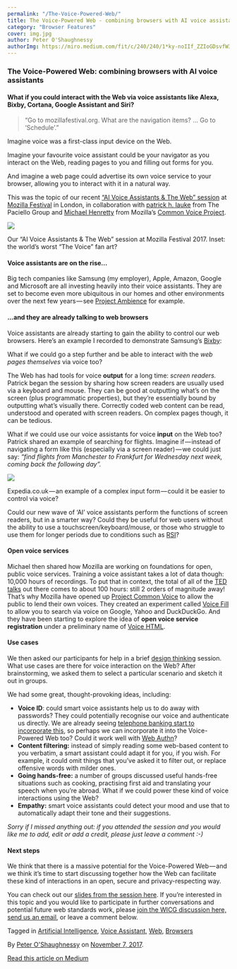 ```yaml
---
permalink: "/The-Voice-Powered-Web/"
title: The Voice-Powered Web - combining browsers with AI voice assistants
category: "Browser Features"
cover: img.jpg
author: Peter O'Shaughnessy
authorImg: https://miro.medium.com/fit/c/240/240/1*ky-noIIf_ZZIoGDsvfW3AA.jpeg
---
```


### The Voice-Powered Web: combining browsers with AI voice assistants

#### What if you could interact with the Web via voice assistants like Alexa, Bixby, Cortana, Google Assistant and Siri?

> “Go to mozillafestival.org. What are the navigation items? … Go to ‘Schedule’.”

Imagine voice was a first-class input device on the Web.

Imagine your favourite voice assistant could be your navigator as you interact on the Web, reading pages to you and filling out forms for you.

And imagine a web page could advertise its own voice service to your browser, allowing you to interact with it in a natural way.

This was the topic of our recent [“AI Voice Assistants & The Web” session](https://guidebook.com/guide/114124/event/16741266/) at [Mozilla Festival](https://mozillafestival.org/) in London, in collaboration with [patrick h. lauke](https://medium.com/u/9118433ef404) from The Paciello Group and [Michael Henretty](https://medium.com/u/106728f0a164) from Mozilla’s [Common Voice Project](https://voice.mozilla.org/).

![](https://cdn-images-1.medium.com/max/800/1*9qHHiTgsZVW0CiAe6sdN1Q.png)

Our “AI Voice Assistants & The Web” session at Mozilla Festival 2017. Inset: the world’s worst “The Voice” fan art?

#### Voice assistants are on the rise…

Big tech companies like Samsung (my employer), Apple, Amazon, Google and Microsoft are all investing heavily into their voice assistants. They are set to become even more ubiquitous in our homes and other environments over the next few years — see [Project Ambience](https://youtu.be/uMoBzKD1puk?t=27m16s) for example.

#### …and they are already talking to web browsers

Voice assistants are already starting to gain the ability to control our web browsers. Here’s an example I recorded to demonstrate Samsung’s [Bixby](http://bixby.samsung.com/):

What if we could go a step further and be able to interact with the _web pages themselves_ via voice too?

The Web has had tools for voice **output** for a long time: _screen readers._ Patrick began the session by sharing how screen readers are usually used via a keyboard and mouse. They can be good at outputting what’s on the screen (plus programmatic properties), but they’re essentially bound by outputting what’s visually there. Correctly coded web content can be read, understood and operated with screen readers. On complex pages though, it can be tedious.

What if we could use our voice assistants for voice **input** on the Web too? Patrick shared an example of searching for flights. Imagine if — instead of navigating a form like this (especially via a screen reader) — we could just say: _“find flights from Manchester to Frankfurt for Wednesday next week, coming back the following day”._

![](https://cdn-images-1.medium.com/max/800/1*WV65HrMAd5ejFpk2U5vSHQ.png)

Expedia.co.uk — an example of a complex input form — could it be easier to control via voice?

Could our new wave of ‘AI’ voice assistants perform the functions of screen readers, but in a smarter way? Could they be useful for web users without the ability to use a touchscreen/keyboard/mouse, or those who struggle to use them for longer periods due to conditions such as [RSI](https://en.wikipedia.org/wiki/Repetitive_strain_injury)?

#### Open voice services

Michael then shared how Mozilla are working on foundations for open, public voice services. Training a voice assistant takes a lot of data though: 10,000 hours of recordings. To put that in context, the total of all of the [TED talks](https://www.marketresearchfuture.com/reports/voice-assistant-market-4003) out there comes to about 100 hours: still 2 orders of magnitude away! That’s why Mozilla have opened up [Project Common Voice](https://voice.mozilla.org/) to allow the public to lend their own voices. They created an experiment called [Voice Fill](https://testpilot.firefox.com/experiments/voice-fill) to allow you to search via voice on Google, Yahoo and DuckDuckGo. And they have been starting to explore the idea of **open voice service registration** under a preliminary name of [Voice HTML](https://docs.google.com/presentation/d/1K5Fe9c3dBYcfwNNeZZjYM1MYrRL9HzK5WSENsxpq44I/edit?usp=sharing).

#### Use cases

We then asked our participants for help in a brief [design thinking](https://www.ideou.com/pages/design-thinking) session. What use cases are there for voice interaction on the Web? After brainstorming, we asked them to select a particular scenario and sketch it out in groups.

We had some great, thought-provoking ideas, including:

*   **Voice ID**: could smart voice assistants help us to do away with passwords? They could potentially recognise our voice and authenticate us directly. We are already seeing [telephone banking start to incorporate this](https://www.moneysavingexpert.com/news/banking/2016/07/voice-recognition-to-replace-passwords-for-13-million-first-direct-customers-within-two-months), so perhaps we can incorporate it into the Voice-Powered Web too? Could it work well with [Web Authn](https://w3c.github.io/webauthn/)?
*   **Content filtering:** instead of simply reading some web-based content to you verbatim, a smart assistant could adapt it for you, if you wish. For example, it could omit things that you’ve asked it to filter out, or replace offensive words with milder ones.
*   **Going hands-free:** a number of groups discussed useful hands-free situations such as cooking, practising first aid and translating your speech when you’re abroad. What if we could power these kind of voice interactions using the Web?
*   **Empathy:** smart voice assistants could detect your mood and use that to automatically adapt their tone and their suggestions.

_Sorry if I missed anything out: if you attended the session and you would like me to add, edit or add a credit, please just leave a comment :-)_

#### Next steps

We think that there is a massive potential for the Voice-Powered Web — and we think it’s time to start discussing together how the Web can facilitate these kind of interactions in an open, secure and privacy-respecting way.

You can check out our [slides from the session here](https://docs.google.com/presentation/d/1ruH198MSRfvUu7qQ6T1QTQjHn0qTgQAsL8DegvmIHaw/edit?usp=sharing). If you’re interested in this topic and you would like to participate in further conversations and potential future web standards work, please [join the WICG discussion here,](https://discourse.wicg.io/t/voice-assistant-web-integration/2453) [send us an email](mailto:webadvocacy@samsung.com), or leave a comment below.

Tagged in [Artificial Intelligence](https://medium.com/tag/artificial-intelligence), [Voice Assistant](https://medium.com/tag/voice-assistant), [Web](https://medium.com/tag/web), [Browsers](https://medium.com/tag/browsers)

By [Peter O'Shaughnessy](https://medium.com/@poshaughnessy) on [November 7, 2017](https://medium.com/p/77344195a1f9).

[Read this article on Medium](https://medium.com/@poshaughnessy/the-voice-powered-web-combining-browsers-with-ai-voice-assistants-77344195a1f9)
